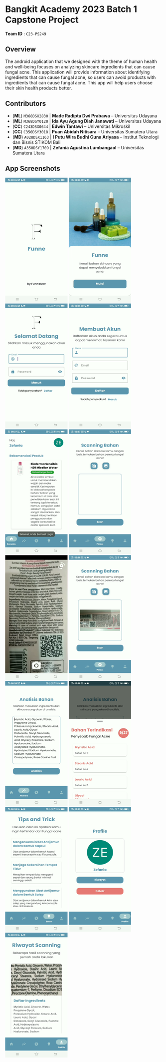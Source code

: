 # Bangkit Academy 2023 Batch 1 Capstone Project

**Team ID** : `C23-PS249`

## Overview

The android application that we designed with the theme of human health and well-being focuses on analyzing skincare ingredients that can cause fungal acne. This application will provide information about identifying ingredients that can cause fungal acne, so users can avoid products with ingredients that can cause fungal acne. This app will help users choose their skin health products better.

## Contributors

- (**ML**) `M368DSX2830` | **Made Radipta Dwi Prabawa** – Universitas Udayana
- (**ML**) `M368DSY0120` | **Ida Ayu Agung Diah Janawati** – Universitas Udayana
- (**CC**) `C243DSX0644` | **Edwin Tantawi** – Universitas Mikroskil
- (**CC**) `C350DSY3018` | **Puan Abidah Nitisara** – Universitas Sumatera Utara
- (**MD**) `A028DSX1163` | **I Putu Wira Budhi Guna Ariyasa** – Institut Teknologi dan Bisnis STIKOM Bali
- (**MD**) `A350DSY1709` | **Zefania Agustina Lumbangaol** – Universitas Sumatera Utara

## App Screenshots
<img src="./assets/splash.png" width=200 height=400  margin=10>  <img src="./assets/onboarding.png" width=200 height=400 margin=10>  <img src="./assets/login.png" width=200 height=400 margin=10>
<img src="./assets/register.png" width=200 height=400 margin=10>  <img src="./assets/home.png" width=200 height=400 margin=10>  <img src="./assets/scan.png" width=200 height=400 margin=10>
<img src="./assets/camera.png" width=200 height=400 margin=10>  <img src="./assets/scan_image.png" width=200 height=400 margin=10>  <img src="./assets/analyze.png" width=200 height=400 margin=10>
<img src="./assets/result.png" width=200 height=400 margin=10>  <img src="./assets/suggestion.png" width=200 height=400 margin=10>  <img src="./assets/profile.png" width=200 height=400 margin=10>
<img src="./assets/history.png" width=200 height=400 margin=10>
